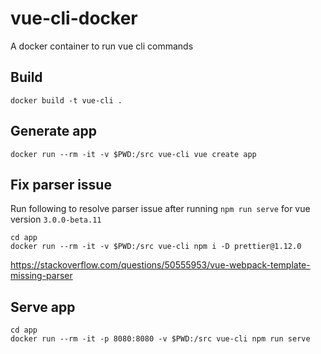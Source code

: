 # vue-cli-docker
A docker container to run vue cli commands

## Build
`docker build -t vue-cli .`

## Generate app
`docker run --rm -it -v $PWD:/src vue-cli vue create app`

## Fix parser issue
Run following to resolve parser issue after running `npm run serve` for vue version `3.0.0-beta.11`
```
cd app
docker run --rm -it -v $PWD:/src vue-cli npm i -D prettier@1.12.0
```
https://stackoverflow.com/questions/50555953/vue-webpack-template-missing-parser

## Serve app
```
cd app
docker run --rm -it -p 8080:8080 -v $PWD:/src vue-cli npm run serve
```
